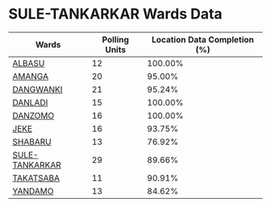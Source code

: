 
# SULE-TANKARKAR Wards Data

| Wards | Polling Units | Location Data Completion (%) |
| ---- | ----- | ------- |
| [ALBASU](./wards/3914-albasu) | 12 | 100.00% |
| [AMANGA](./wards/3915-amanga) | 20 | 95.00% |
| [DANGWANKI](./wards/3916-dangwanki) | 21 | 95.24% |
| [DANLADI](./wards/3917-danladi) | 15 | 100.00% |
| [DANZOMO](./wards/3918-danzomo) | 16 | 100.00% |
| [JEKE](./wards/3919-jeke) | 16 | 93.75% |
| [SHABARU](./wards/3920-shabaru) | 13 | 76.92% |
| [SULE-TANKARKAR](./wards/3921-sule-tankarkar) | 29 | 89.66% |
| [TAKATSABA](./wards/3922-takatsaba) | 11 | 90.91% |
| [YANDAMO](./wards/3923-yandamo) | 13 | 84.62% |




